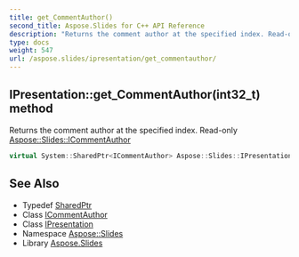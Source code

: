 ```yaml
---
title: get_CommentAuthor()
second_title: Aspose.Slides for C++ API Reference
description: "Returns the comment author at the specified index. Read-only Aspose::Slides::ICommentAuthor"
type: docs
weight: 547
url: /aspose.slides/ipresentation/get_commentauthor/
---
```

## IPresentation::get_CommentAuthor(int32_t) method


Returns the comment author at the specified index. Read-only [Aspose::Slides::ICommentAuthor](../../icommentauthor/)

```cpp
virtual System::SharedPtr<ICommentAuthor> Aspose::Slides::IPresentation::get_CommentAuthor(int32_t index)=0
```

## See Also

* Typedef [SharedPtr](../../../system/sharedptr/)
* Class [ICommentAuthor](../../icommentauthor/)
* Class [IPresentation](../)
* Namespace [Aspose::Slides](../../)
* Library [Aspose.Slides](../../../)